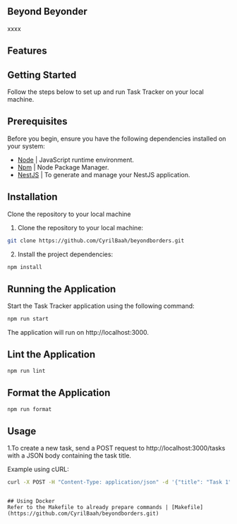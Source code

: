 ## Beyond Beyonder
xxxx

## Features


## Getting Started
Follow the steps below to set up and run Task Tracker on your local machine.

## Prerequisites
Before you begin, ensure you have the following dependencies installed on your system:

- [Node](https://nodejs.org/en "Node") | JavaScript runtime environment.
- [Npm](https://www.npmjs.com/ "Npm") | Node Package Manager.
- [NestJS](https://docs.nestjs.com/cli/overview "NestJS") | To generate and manage your NestJS application.

## Installation
Clone the repository to your local machine

1. Clone the repository to your local machine:
```sh
git clone https://github.com/CyrilBaah/beyondborders.git

```
2. Install the project dependencies:
```sh
npm install
```

## Running the Application
Start the Task Tracker application using the following command:
```sh
npm run start
```
The application will run on http://localhost:3000.

## Lint the Application
```sh
npm run lint
```

## Format the Application
```sh
npm run format
```

## Usage
1.To create a new task, send a POST request to http://localhost:3000/tasks with a JSON body containing the task title.

Example using cURL:
```sh
curl -X POST -H "Content-Type: application/json" -d '{"title": "Task 1"}' http://localhost:3000/tasks
```


```

## Using Docker
Refer to the Makefile to already prepare commands | [Makefile](https://github.com/CyrilBaah/beyondborders.git)